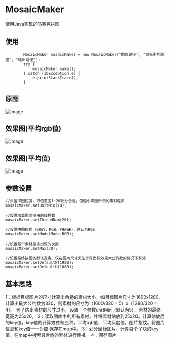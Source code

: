# MosaicMaker
使用Java实现的马赛克拼图

## 使用
```
        MosaicMaker mosaicMaker = new MosaicMaker("图库路径", "目标图片路径", "输出路径");
        try {
            mosaicMaker.make();
        } catch (IOException e) {
            e.printStackTrace();
        }
```

## 原图
![image](https://github.com/Claner/MosaicMaker/blob/master/src/mosaic/YUI.jpg)

## 效果图(平均rgb值)
![image](https://github.com/Claner/MosaicMaker/blob/master/src/mosaic/YUI-5.jpg)

## 效果图(平均值)
![image](https://github.com/Claner/MosaicMaker/blob/master/src/mosaic/YUI-gray-5.jpg)

## 参数设置
```
//设置拼图粒度，取值范围1~20较为合适，值越小拼图所用的素材越多
mosaicMaker.setUnitMin(10);

//设置加载图库使用的线程数
mosaicMaker.setThreadNum(20);

//设置拼图模式（GRAY，RGB，PHASH），默认为RGB
mosaicMaker.setMode(Mode.RGB);

//设置每个素材最多出现的次数
mosaicMaker.setMax(30);

//设置最终拼图的默认宽高，仅在图片尺寸无法计算出有效最大公约数的情况下有效
mosaicMaker.setDefaultW(1920);
mosaicMaker.setDefaultH(1080);
```


## 基本思路
1：根据目标图片的尺寸计算出合适的素材大小，如目标图片尺寸为1600x1280。计算出最大公约数为320，则素材的尺寸为（1600/320 = 5）x（1280/320 = 4）。
为了防止素材的尺寸过小，设置一个参数unitMin（默认为5），素材的最终宽高为25x20。
2：读取图库中的所有素材，并将素材缩放到25x20。计算缩放后的key值，key值的计算方式有三种。平均rgb值，平均灰度值，图片指纹。将图片信息和key值一一对应
保存在map中。
3：划分目标图片，计算每个子块的key值，在map中搜索最合适的素材进行替换。
4：保存图片
